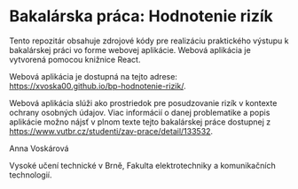 # Bakalárska práca: Hodnotenie rizík

Tento repozitár obsahuje zdrojové kódy pre realizáciu praktického výstupu k bakalárskej práci vo forme webovej aplikácie. Webová aplikácia je vytvorená pomocou knižnice React.

Webová aplikácia je dostupná na tejto adrese: https://xvoska00.github.io/bp-hodnotenie-rizik/.

Webová aplikácia slúži ako prostriedok pre posudzovanie rizík v kontexte ochrany osobných údajov. Viac informácií o danej problematike a popis aplikácie možno nájsť v plnom texte tejto bakalárskej práce dostupnej z https://www.vutbr.cz/studenti/zav-prace/detail/133532.

Anna Voskárová

Vysoké učení technické v Brně, Fakulta elektrotechniky a komunikačních technologií.
